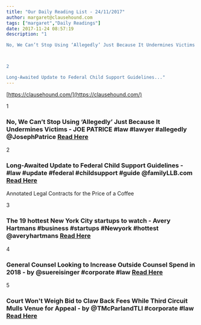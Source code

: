 ```yaml
---
title: "Our Daily Reading List - 24/11/2017"
author: margaret@clausehound.com
tags: ["margaret","Daily Readings"]
date: 2017-11-24 08:57:19
description: "1

No, We Can’t Stop Using ‘Allegedly’ Just Because It Undermines Victims - JOE PATRICE #law #lawyer #allegedly @JosephPatrice Read Here



2

Long-Awaited Update to Federal Child Support Guidelines..."
---
```


[https://clausehound.com/](https://clausehound.com/)

1

### No, We Can’t Stop Using ‘Allegedly’ Just Because It Undermines Victims - JOE PATRICE #law #lawyer #allegedly @JosephPatrice [Read Here](https://abovethelaw.com/2017/11/no-we-cant-stop-using-allegedly-just-because-it-undermines-victims/)

2

### Long-Awaited Update to Federal Child Support Guidelines - #law #update #federal #childsupport #guide @familyLLB.com [Read Here](http://familyllb.com/2017/11/16/long-awaited-update-to-federal-child-support-guidelines/)

Annotated Legal Contracts
for the Price of a Coffee

3

### The 19 hottest New York City startups to watch - Avery Hartmans #business #startups #Newyork #hottest @averyhartmans [Read Here](http://www.businessinsider.com/hottest-new-york-city-startups-2018-2017-11)

4

### General Counsel Looking to Increase Outside Counsel Spend in 2018 - by @suereisinger #corporate #law [Read Here](https://goo.gl/rxLfA6)

5

### Court Won't Weigh Bid to Claw Back Fees While Third Circuit Mulls Venue for Appeal - by @TMcParlandTLI #corporate #law [Read Here](https://goo.gl/gn18f6)